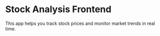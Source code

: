 # Stock Analysis Frontend

This app helps you track stock prices and monitor market trends in real time.  